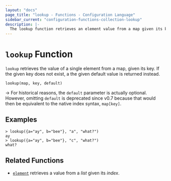 ```yaml
---
layout: "docs"
page_title: "lookup - Functions - Configuration Language"
sidebar_current: "configuration-functions-collection-lookup"
description: |-
  The lookup function retrieves an element value from a map given its key.
---
```


# `lookup` Function


`lookup` retrieves the value of a single element from a map, given its key.
If the given key does not exist, a the given default value is returned instead.

```
lookup(map, key, default)
```

-> For historical reasons, the `default` parameter is actually optional. However,
omitting `default` is deprecated since v0.7 because that would then be
equivalent to the native index syntax, `map[key]`.

## Examples

```
> lookup({a="ay", b="bee"}, "a", "what?")
ay
> lookup({a="ay", b="bee"}, "c", "what?")
what?
```

## Related Functions

* [`element`](./element.html) retrieves a value from a _list_ given its _index_.

